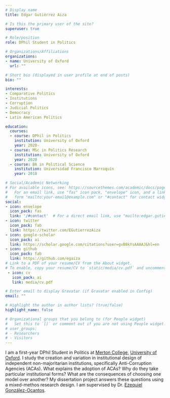 ```yaml
---
# Display name
title: Edgar Gutiérrez Aiza

# Is this the primary user of the site?
superuser: true

# Role/position
role: DPhil Student in Politics

# Organizations/Affiliations
organizations:
- name: University of Oxford
  url: ""

# Short bio (displayed in user profile at end of posts)
bio: ""

interests:
- Comparative Politics
- Institutions
- Corruption
- Judicial Politics
- Democracy
- Latin American Politics

education:
  courses:
  - course: DPhil in Politics
    institution: University of Oxford
    year: 2020-
  - course: MSc in Politics Research
    institution: University of Oxford
    year: 2020
  - course: BA in Political Science
    institution: Universidad Francisco Marroquín
    year: 2018

# Social/Academic Networking
# For available icons, see: https://sourcethemes.com/academic/docs/page-builder/#icons
#   For an email link, use "fas" icon pack, "envelope" icon, and a link in the
#   form "mailto:your-email@example.com" or "#contact" for contact widget.
social:
- icon: envelope
  icon_pack: fas
  link: '/#contact'  # For a direct email link, use "mailto:edgar.gutierrez@politics.ox.ac.uk".
- icon: twitter
  icon_pack: fab
  link: https://twitter.com/EGutierrezAiza
- icon: google-scholar
  icon_pack: ai
  link: https://scholar.google.com/citations?user=gvB8kYsAAAAJ&hl=en
- icon: github
  icon_pack: fab
  link: https://github.com/egaiza
# Link to a PDF of your resume/CV from the About widget.
# To enable, copy your resume/CV to `static/media/cv.pdf` and uncomment the lines below.
 - icon: cv
   icon_pack: ai
   link: media/cv.pdf

# Enter email to display Gravatar (if Gravatar enabled in Config)
email: ""

# Highlight the author in author lists? (true/false)
highlight_name: false

# Organizational groups that you belong to (for People widget)
#   Set this to `[]` or comment out if you are not using People widget.
# user_groups:
# - Researchers
# - Visitors
---
```


I am a first-year DPhil Student in Politics at [Merton College](https://merton.ox.ac.uk), [University of Oxford](https://ox.ac.uk). I study the creation and variation in institutional design of independent non-majoritarian institutions, specifically Anti-Corruption Agencies (ACAs). What explains the adoption of ACAs? Why do they take particular institutional forms? What are the consequences of choosing one model over another? My dissertation project answers these questions using a mixed-methos research design. I am supervised by Dr. [Ezequiel González-Ocantos](https://www.politics.ox.ac.uk/academic-staff/ezequiel-gonzalez-ocantos.html).
